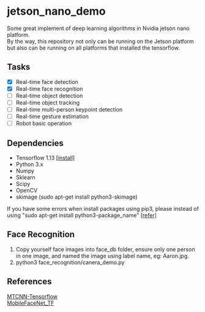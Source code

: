 # jetson_nano_demo
Some great implement of deep learning algorithms in Nvidia jetson nano platform.  
By the way, this repository not only can be running on the Jetson platform but also can be running on all platforms that installed the tensorflow.
## Tasks
- [X] Real-time face detection
- [X] Real-time face recognition
- [ ] Real-time object detection
- [ ] Real-time object tracking
- [ ] Real-time multi-person keypoint detection
- [ ] Real-time gesture estimation
- [ ] Robot basic operation

## Dependencies
- Tensorflow 1.13 [[install]](https://devtalk.nvidia.com/default/topic/1048776/official-tensorflow-for-jetson-nano-/)
- Python 3.x
- Numpy
- Sklearn
- Scipy
- OpenCV
- skimage (sudo apt-get install python3-skimage)

If you have some errors when install packages using pip3,
please instead of using "sudo apt-get install python3-package_name" [[refer]](https://devtalk.nvidia.com/default/topic/1050614/jetson-nano/cannot-import-scipy-on-jetson-nano/)

## Face Recognition
1. Copy yourself face images into face_db folder, ensure only one person in one image, and named the image using label name, eg: Aaron.jpg.
2. python3 face_recognition/canera_demo.py

## References
[MTCNN-Tensorflow](https://github.com/AITTSMD/MTCNN-Tensorflow)  
[MobileFaceNet_TF](https://github.com/sirius-ai/MobileFaceNet_TF)
